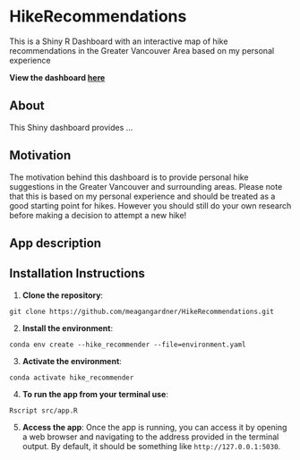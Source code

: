 # HikeRecommendations
This is a Shiny R Dashboard with an interactive map of hike recommendations in the Greater Vancouver Area based on my personal experience

**View the dashboard [here](https://meagangardner-hikerecommendations.share.connect.posit.cloud/)**

## About
This Shiny dashboard provides ...

## Motivation

The motivation behind this dashboard is to provide personal hike suggestions in the Greater Vancouver and surrounding areas. Please note that this is based on my personal experience and should be treated as a good starting point for hikes. However you should still do your own research before making a decision to attempt a new hike!

## App description



## Installation Instructions

1. **Clone the repository**:
```
git clone https://github.com/meagangardner/HikeRecommendations.git
```

2. **Install the environment**:
```
conda env create --hike_recommender --file=environment.yaml
```

3. **Activate the environment**:
```
conda activate hike_recommender
```
4. **To run the app from your terminal use**:
```
Rscript src/app.R
```
5. **Access the app**:
Once the app is running, you can access it by opening a web browser and navigating to the address provided in the terminal output. By default, it should be something like `http://127.0.0.1:5030`.
